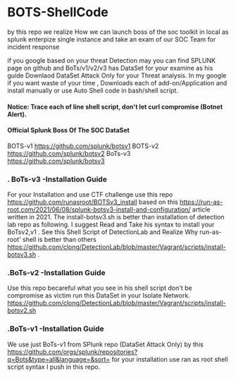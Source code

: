 # BOTS-ShellCode
by this repo we realize How we can launch boss of the soc toolkit in local as splunk enterpize single instance and take an exam of our  SOC Team for incident response

if you google based on your threat Detection may you can find SPLUNK page on github 
and BoTs/v1/v2/v3 has DataSet for your examine as his guide Downlaod DataSet Attack Only for your Threat analysis. In my google if you want waste of your time
, Downloads each of add-on/Application and install manually or use Auto Shell code in bash/shell script. 
#### Notice: Trace each of line shell script, don't let curl compromise (Botnet Alert).

#### Official Splunk Boss Of The SOC DataSet
BOTS-v1 https://github.com/splunk/botsv1
BOTS-v2 https://github.com/splunk/botsv2
BoTs-v3 https://github.com/splunk/botsv3

### . BoTs-v3 -Installation Guide
For your Installation and use CTF challenge use this repo https://github.com/runasroot/BOTSv3_install based on this https://run-as-root.com/2021/06/08/splunk-botsv3-install-and-configuration/ article written in 2021. The install-botsv3.sh is better than installation of detection lab repo as following. I suggest Read and Take his
syntax to install your BoTsv2,v1 . See this Shell Script of DetectionLab and Realize Why run-as-root' shell is better than others https://github.com/clong/DetectionLab/blob/master/Vagrant/scripts/install-botsv3.sh .

### .BoTs-v2 -Installation Guide
Use this repo becareful what you see in his shell script don't be compromise as victim run this DataSet in your Isolate Network. https://github.com/clong/DetectionLab/blob/master/Vagrant/scripts/install-botsv2.sh

### .BoTs-v1 -Installation Guide 
We use just BoTs-v1 from SPlunk repo (DataSet Attack Only) by this  https://github.com/orgs/splunk/repositories?q=Bots&type=all&language=&sort=  for your installation 
use ran as root shell script syntax I push in this repo.


